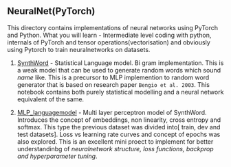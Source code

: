 NeuralNet(PyTorch)
------
This directory contains implementations of neural networks using PyTorch and Python. 
What you will learn - Intermediate level coding with python, internals of PyTorch and tensor operations(vectorisation) and obviously using Pytorch to train neuralnetworks on datasets.

1) <a href='https://github.com/pilot-j/The-Hive/blob/main/Neuralnets/SynthWord.ipynb'>SynthWord</a> - Statistical Language model. Bi gram implementation. This is a weak model that can be used to generate random words which sound *name* like. This is a precursor to MLP implemention to random word generator that is based on research paper `Bengio et al. 2003`. This notebook contains both purely statistical modelling and a neural network equivalent of the same.

2) <a href='https://github.com/pilot-j/The-Hive/blob/main/Neuralnets/MLP_languagemodel.ipynb'>MLP_languagemodel</a> - Multi layer perceptron model of SynthWord. Introduces the concept of embeddings, non linearity, cross entropy and softmax. This type the previous dataset was divided into[ train, dev and test datasets]. Loss vs learning rate curves and concept of epochs was also explored. This is an excellent mini proect to implement for better understandinbg of *neuralnetwork structure, loss functions, backprop and hyperparameter tuning*.
